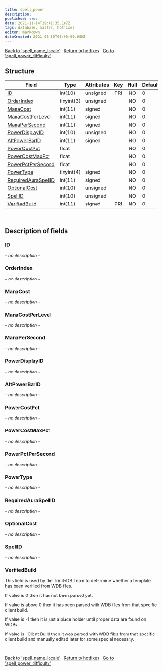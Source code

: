 ```yaml
---
title: spell_power
description: 
published: true
date: 2021-11-14T19:41:35.167Z
tags: database, master, hotfixes
editor: markdown
dateCreated: 2021-08-30T06:00:00.000Z
---
```


<a href="https://dev.trinitycore.info/en/database/master/hotfixes/spell_name_locale" class="mt-5 v-btn v-btn--depressed v-btn--flat v-btn--outlined theme--light v-size--default darkblue--text text--lighten-3"><span class="v-btn__content"><i aria-hidden="true" class="v-icon notranslate v-icon--left mdi mdi-arrow-left theme--light"></i><span>Back to 'spell_name_locale'</span></span></a>&nbsp;&nbsp;&nbsp;<a href="https://dev.trinitycore.info/en/database/master/hotfixes/home" class="mt-5 v-btn v-btn--depressed v-btn--flat v-btn--outlined theme--light v-size--default darkblue--text text--lighten-3"><span class="v-btn__content"><i aria-hidden="true" class="v-icon notranslate v-icon--left mdi mdi-home-outline theme--light"></i><span>Return to hotfixes</span></span></a>&nbsp;&nbsp;&nbsp;<a href="https://dev.trinitycore.info/en/database/master/hotfixes/spell_power_difficulty" class="mt-5 v-btn v-btn--depressed v-btn--flat v-btn--outlined theme--light v-size--default darkblue--text text--lighten-3"><span class="v-btn__content"><span>Go to 'spell_power_difficulty'</span><i aria-hidden="true" class="v-icon notranslate v-icon--right mdi mdi-arrow-right theme--light"></i></span></a>

## Structure

| Field | Type | Attributes | Key | Null | Default | Extra | Comment |
| --- | --- | --- | :---: | :---: | --- | --- | --- |
| [ID](#id) | int(10) | unsigned | PRI | NO | 0 |  |  |
| [OrderIndex](#orderindex) | tinyint(3) | unsigned |  | NO | 0 |  |  |
| [ManaCost](#manacost) | int(11) | signed |  | NO | 0 |  |  |
| [ManaCostPerLevel](#manacostperlevel) | int(11) | signed |  | NO | 0 |  |  |
| [ManaPerSecond](#manapersecond) | int(11) | signed |  | NO | 0 |  |  |
| [PowerDisplayID](#powerdisplayid) | int(10) | unsigned |  | NO | 0 |  |  |
| [AltPowerBarID](#altpowerbarid) | int(11) | signed |  | NO | 0 |  |  |
| [PowerCostPct](#powercostpct) | float |  |  | NO | 0 |  |  |
| [PowerCostMaxPct](#powercostmaxpct) | float |  |  | NO | 0 |  |  |
| [PowerPctPerSecond](#powerpctpersecond) | float |  |  | NO | 0 |  |  |
| [PowerType](#powertype) | tinyint(4) | signed |  | NO | 0 |  |  |
| [RequiredAuraSpellID](#requiredauraspellid) | int(11) | signed |  | NO | 0 |  |  |
| [OptionalCost](#optionalcost) | int(10) | unsigned |  | NO | 0 |  |  |
| [SpellID](#spellid) | int(10) | unsigned |  | NO | 0 |  |  |
| [VerifiedBuild](#verifiedbuild) | int(11) | signed | PRI | NO | 0 |  |  |
&nbsp;
## Description of fields

### ID
*- no description -*
&nbsp;

### OrderIndex
*- no description -*
&nbsp;

### ManaCost
*- no description -*
&nbsp;

### ManaCostPerLevel
*- no description -*
&nbsp;

### ManaPerSecond
*- no description -*
&nbsp;

### PowerDisplayID
*- no description -*
&nbsp;

### AltPowerBarID
*- no description -*
&nbsp;

### PowerCostPct
*- no description -*
&nbsp;

### PowerCostMaxPct
*- no description -*
&nbsp;

### PowerPctPerSecond
*- no description -*
&nbsp;

### PowerType
*- no description -*
&nbsp;

### RequiredAuraSpellID
*- no description -*
&nbsp;

### OptionalCost
*- no description -*
&nbsp;

### SpellID
*- no description -*
&nbsp;

### VerifiedBuild
This field is used by the TrinityDB Team to determine whether a template has been verified from WDB files.

If value is 0 then it has not been parsed yet.

If value is above 0 then it has been parsed with WDB files from that specific client build.

If value is -1 then it is just a place holder until proper data are found on WDBs.

If value is -Client Build then it was parsed with WDB files from that specific client build and manually edited later for some special necessity.

&nbsp;

<a href="https://dev.trinitycore.info/en/database/master/hotfixes/spell_name_locale" class="mt-5 v-btn v-btn--depressed v-btn--flat v-btn--outlined theme--light v-size--default darkblue--text text--lighten-3"><span class="v-btn__content"><i aria-hidden="true" class="v-icon notranslate v-icon--left mdi mdi-arrow-left theme--light"></i><span>Back to 'spell_name_locale'</span></span></a>&nbsp;&nbsp;&nbsp;<a href="https://dev.trinitycore.info/en/database/master/hotfixes/home" class="mt-5 v-btn v-btn--depressed v-btn--flat v-btn--outlined theme--light v-size--default darkblue--text text--lighten-3"><span class="v-btn__content"><i aria-hidden="true" class="v-icon notranslate v-icon--left mdi mdi-home-outline theme--light"></i><span>Return to hotfixes</span></span></a>&nbsp;&nbsp;&nbsp;<a href="https://dev.trinitycore.info/en/database/master/hotfixes/spell_power_difficulty" class="mt-5 v-btn v-btn--depressed v-btn--flat v-btn--outlined theme--light v-size--default darkblue--text text--lighten-3"><span class="v-btn__content"><span>Go to 'spell_power_difficulty'</span><i aria-hidden="true" class="v-icon notranslate v-icon--right mdi mdi-arrow-right theme--light"></i></span></a>

